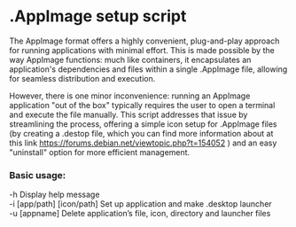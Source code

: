 # .AppImage setup script
The AppImage format offers a highly convenient, plug-and-play approach for running applications with minimal effort. This is made possible by the way AppImage functions: much like containers, it encapsulates an application's dependencies and files within a single .AppImage file, allowing for seamless distribution and execution.

However, there is one minor inconvenience: running an AppImage application "out of the box" typically requires the user to open a terminal and execute the file manually. This script addresses that issue by streamlining the process, offering a simple icon setup for .AppImage files (by creating a .destop file, which you can find more information about at this link https://forums.debian.net/viewtopic.php?t=154052 ) and an easy "uninstall" option for more efficient management.

### Basic usage:
-h                          Display help message <br>
-i [app/path] [icon/path]   Set up application and make .desktop launcher <br>
-u [appname]                Delete application’s file, icon, directory and launcher files <br>

